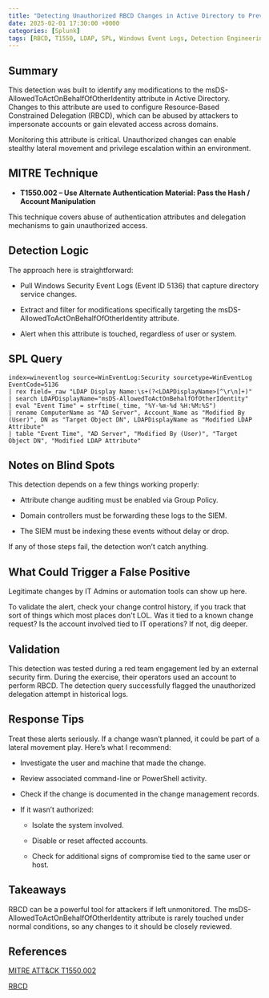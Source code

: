 ```yaml
---
title: "Detecting Unauthorized RBCD Changes in Active Directory to Prevent Lateral Movement"
date: 2025-02-01 17:30:00 +0000
categories: [Splunk]
tags: [RBCD, T1550, LDAP, SPL, Windows Event Logs, Detection Engineering, Active Directory]
---
```


## Summary

This detection was built to identify any modifications to the msDS-AllowedToActOnBehalfOfOtherIdentity attribute in Active Directory. Changes to this attribute are used to configure Resource-Based Constrained Delegation (RBCD), which can be abused by attackers to impersonate accounts or gain elevated access across domains.

Monitoring this attribute is critical. Unauthorized changes can enable stealthy lateral movement and privilege escalation within an environment.

## MITRE Technique

- **T1550.002 – Use Alternate Authentication Material: Pass the Hash / Account Manipulation**

This technique covers abuse of authentication attributes and delegation mechanisms to gain unauthorized access.

## Detection Logic

The approach here is straightforward:

- Pull Windows Security Event Logs (Event ID 5136) that capture directory service changes.

- Extract and filter for modifications specifically targeting the msDS-AllowedToActOnBehalfOfOtherIdentity attribute.

- Alert when this attribute is touched, regardless of user or system.

## SPL Query

```spl
index=wineventlog source=WinEventLog:Security sourcetype=WinEventLog EventCode=5136
| rex field=_raw "LDAP Display Name:\s+(?<LDAPDisplayName>[^\r\n]+)"
| search LDAPDisplayName="msDS-AllowedToActOnBehalfOfOtherIdentity"
| eval "Event Time" = strftime(_time, "%Y-%m-%d %H:%M:%S")
| rename ComputerName as "AD Server", Account_Name as "Modified By (User)", DN as "Target Object DN", LDAPDisplayName as "Modified LDAP Attribute"
| table "Event Time", "AD Server", "Modified By (User)", "Target Object DN", "Modified LDAP Attribute"
```

## Notes on Blind Spots

This detection depends on a few things working properly:

- Attribute change auditing must be enabled via Group Policy.

- Domain controllers must be forwarding these logs to the SIEM.

- The SIEM must be indexing these events without delay or drop.


If any of those steps fail, the detection won’t catch anything.


## What Could Trigger a False Positive

Legitimate changes by IT Admins or automation tools can show up here. 

To validate the alert, check your change control history, if you track that sort of things which most places don't LOL. Was it tied to a known change request? Is the account involved tied to IT operations? If not, dig deeper.

## Validation

This detection was tested during a red team engagement led by an external security firm. During the exercise, their operators used an account to perform RBCD. The detection query successfully flagged the unauthorized delegation attempt in historical logs.

## Response Tips

Treat these alerts seriously. If a change wasn’t planned, it could be part of a lateral movement play. Here’s what I recommend:

- Investigate the user and machine that made the change.

- Review associated command-line or PowerShell activity.

-  Check if the change is documented in the change management records.

-    If it wasn’t authorized:

      - Isolate the system involved.

      - Disable or reset affected accounts.

      - Check for additional signs of compromise tied to the same user or host.

## Takeaways

RBCD can be a powerful tool for attackers if left unmonitored. The msDS-AllowedToActOnBehalfOfOtherIdentity attribute is rarely touched under normal conditions, so any changes to it should be closely reviewed.

## References

[MITRE ATT&CK T1550.002](https://attack.mitre.org/techniques/T1550/)

[RBCD](https://www.semperis.com/blog/ad-security-101-resource-based-constraint-delegation/)
